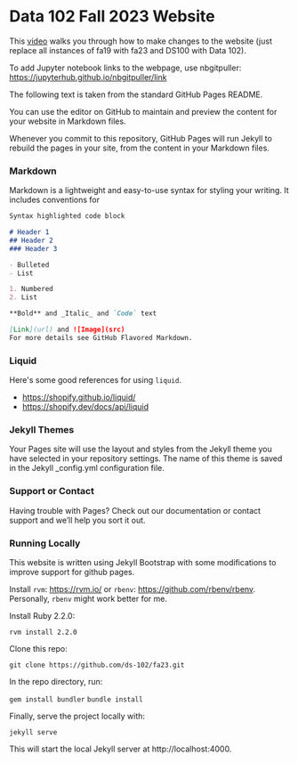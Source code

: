 # Data 102 Fall 2023 Website

This [video](https://www.youtube.com/watch?v=azPPK5aOcV0) walks you through how to make changes to the website (just replace all instances of fa19 with fa23 and DS100 with Data 102).

To add Jupyter notebook links to the webpage, use nbgitpuller: https://jupyterhub.github.io/nbgitpuller/link

The following text is taken from the standard GitHub Pages README.


You can use the editor on GitHub to maintain and preview the content for your website in Markdown files.

Whenever you commit to this repository, GitHub Pages will run Jekyll to rebuild the pages in your site, from the content in your Markdown files.

### Markdown
Markdown is a lightweight and easy-to-use syntax for styling your writing. It includes conventions for

```markdown
Syntax highlighted code block

# Header 1
## Header 2
### Header 3

- Bulleted
- List

1. Numbered
2. List

**Bold** and _Italic_ and `Code` text

[Link](url) and ![Image](src)
For more details see GitHub Flavored Markdown.
```

### Liquid
Here's some good references for using `liquid`.
- https://shopify.github.io/liquid/
- https://shopify.dev/docs/api/liquid

### Jekyll Themes
Your Pages site will use the layout and styles from the Jekyll theme you have selected in your repository settings. The name of this theme is saved in the Jekyll _config.yml configuration file.

### Support or Contact
Having trouble with Pages? Check out our documentation or contact support and we’ll help you sort it out.

### Running Locally
This website is written using Jekyll Bootstrap with some modifications to improve support for github pages.

Install `rvm`: https://rvm.io/ or `rbenv`: https://github.com/rbenv/rbenv. Personally, `rbenv` might work better for me.

Install Ruby 2.2.0:

``rvm install 2.2.0``

Clone this repo:

``git clone https://github.com/ds-102/fa23.git``

In the repo directory, run:

``gem install bundler``
``bundle install``

Finally, serve the project locally with:

``jekyll serve``

This will start the local Jekyll server at http://localhost:4000.
